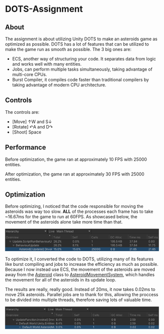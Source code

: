 # DOTS-Assignment
 
## About
The assignment is about utilizing Unity DOTS to make an asteroids game as optimized as possible. DOTS has a lot of features that can be utilized to make the game run as smooth as possible. The 3 big ones are:
- ECS, another way of structuring your code. It separates data from logic and works well with many entities.
- Jobs, can perform multiple tasks simultaneously, taking advantage of multi-core CPUs.
- Burst Compiler, it compiles code faster than traditional compilers by taking advantage of modern CPU architecture.

## Controls
The controls are:
- [Move] ↑W and S↓
- [Rotate] ↶A and D↷
- [Shoot] Space

## Performance
Before optimization, the game ran at approximately 10 FPS with 25000 entities.

After optimization, the game ran at approximately 30 FPS with 25000 entities.

## Optimization
Before optimizing, I noticed that the code responsible for moving the asteroids was way too slow. **ALL** of the processes each frame has to take ~16.67ms for the game to run at 60FPS. As showcased below, the movement of the asteroids alone take more time than that.

![Unoptimized Profiler](UnoptimizedProfiler.png)

To optimize it, I converted the code to DOTS, utilizing many of its features like burst compiling and jobs to increase the efficiency as much as possible. Because I now instead use ECS, the movement of the asteroids are moved away from the [Asteroid](https://github.com/KristofferSaxmo/DOTS-Assignment/blob/main/Assets/NotDOTS/Scripts/Asteroid2.cs) class to [AsteroidMovementSystem](https://github.com/KristofferSaxmo/DOTS-Assignment/blob/main/Assets/DOTS/Scripts/Asteroid/AsteroidMovementSystem.cs), which handles the movement for all of the asteroids in its update loop.

The results are really, really good. Instead of 20ms, it now takes 0.02ms to move 25k asteroids. Parallel jobs are to thank for this, allowing the proccess to be divided into multiple threads, therefore saving lots of valuable time.

![Optimized Profiler](OptimizedProfiler.png)

